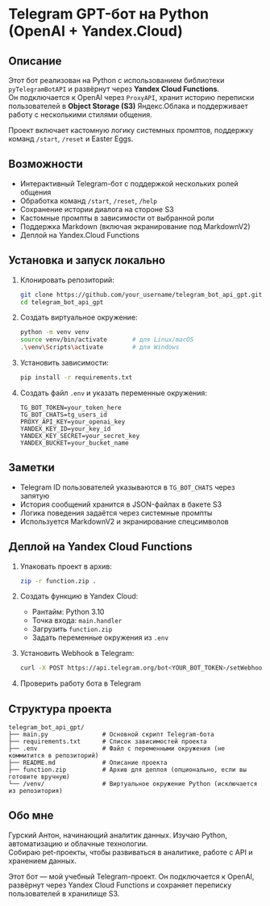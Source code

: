 # Telegram GPT-бот на Python (OpenAI + Yandex.Cloud)

## Описание

Этот бот реализован на Python с использованием библиотеки `pyTelegramBotAPI` и развёрнут через **Yandex Cloud Functions**.  
Он подключается к OpenAI через `ProxyAPI`, хранит историю переписки пользователей в **Object Storage (S3)** Яндекс.Облака и поддерживает работу с несколькими стилями общения.

Проект включает кастомную логику системных промптов, поддержку команд `/start`, `/reset` и Easter Eggs.

## Возможности

- Интерактивный Telegram-бот с поддержкой нескольких ролей общения
- Обработка команд `/start`, `/reset`, `/help`
- Сохранение истории диалога на стороне S3
- Кастомные промпты в зависимости от выбранной роли
- Поддержка Markdown (включая экранирование под MarkdownV2)
- Деплой на Yandex.Cloud Functions



## Установка и запуск локально

1. Клонировать репозиторий:

    ```bash
    git clone https://github.com/your_username/telegram_bot_api_gpt.git
    cd telegram_bot_api_gpt
    ```

2. Создать виртуальное окружение:

    ```bash
    python -m venv venv
    source venv/bin/activate       # для Linux/macOS
    .\venv\Scripts\activate        # для Windows
    ```

3. Установить зависимости:

    ```bash
    pip install -r requirements.txt
    ```

4. Создать файл `.env` и указать переменные окружения:

    ```
    TG_BOT_TOKEN=your_token_here
    TG_BOT_CHATS=tg_users_id
    PROXY_API_KEY=your_openai_key
    YANDEX_KEY_ID=your_key_id
    YANDEX_KEY_SECRET=your_secret_key
    YANDEX_BUCKET=your_bucket_name
    ```

## Заметки

- Telegram ID пользователей указываются в `TG_BOT_CHATS` через запятую
- История сообщений хранится в JSON-файлах в бакете S3
- Логика поведения задаётся через системные промпты
- Используется MarkdownV2 и экранирование спецсимволов


## Деплой на Yandex Cloud Functions

1. Упаковать проект в архив:

    ```bash
    zip -r function.zip .
    ```

2. Создать функцию в Yandex Cloud:

    - Рантайм: Python 3.10
    - Точка входа: `main.handler`
    - Загрузить `function.zip`
    - Задать переменные окружения из `.env`

3. Установить Webhook в Telegram:

    ```bash
    curl -X POST https://api.telegram.org/bot<YOUR_BOT_TOKEN>/setWebhook?url=https://functions.yandexcloud.net/<FUNCTION_ID>
    ```

4. Проверить работу бота в Telegram

## Структура проекта

    telegram_bot_api_gpt/
    ├── main.py               # Основной скрипт Telegram-бота
    ├── requirements.txt      # Список зависимостей проекта
    ├── .env                  # Файл с переменными окружения (не коммитится в репозиторий)
    ├── README.md             # Описание проекта
    ├── function.zip          # Архив для деплоя (опционально, если вы готовите вручную)
    └── /venv/                # Виртуальное окружение Python (исключается из репозитория)


## Обо мне

Гурский Антон, начинающий аналитик данных. Изучаю Python, автоматизацию и облачные технологии.  
Собираю pet-проекты, чтобы развиваться в аналитике, работе с API и хранением данных.

Этот бот — мой учебный Telegram-проект. Он подключается к OpenAI, развёрнут через Yandex Cloud Functions и сохраняет переписку пользователей в хранилище S3.

